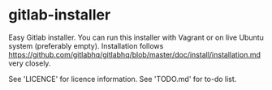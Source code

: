 gitlab-installer
================

Easy Gitlab installer. You can run this installer with Vagrant or on live Ubuntu system (preferably empty).
Installation follows https://github.com/gitlabhq/gitlabhq/blob/master/doc/install/installation.md very closely.

See 'LICENCE' for licence information.
See 'TODO.md' for to-do list.

